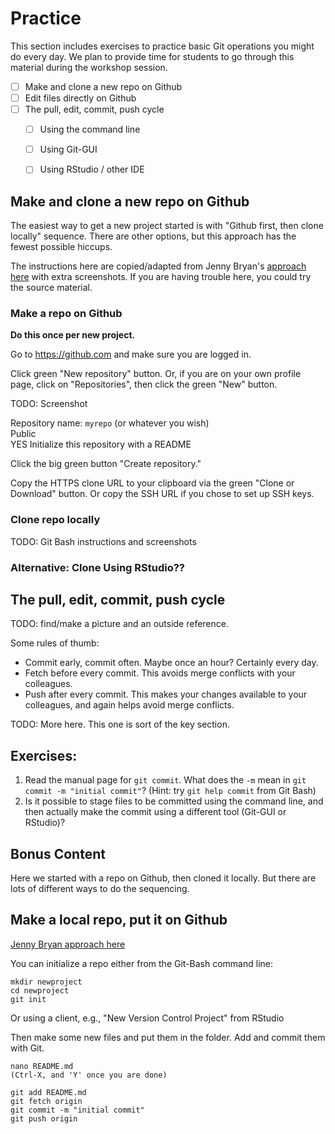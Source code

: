 # Practice

This section includes exercises to practice basic Git operations you might do every day. We plan to provide time for students to go through this material during the workshop session.

- [ ] Make and clone a new repo on Github
- [ ] Edit files directly on Github
- [ ] The pull, edit, commit, push cycle
  - [ ] Using the command line
  - [ ] Using Git-GUI
  - [ ] Using RStudio / other IDE




## Make and clone a new repo on Github

The easiest way to get a new project started is with "Github first, then clone locally" sequence. There are other options, but this approach has the fewest possible hiccups.

The instructions here are copied/adapted from Jenny Bryan's [approach here](http://happygitwithr.com/new-github-first.html) with extra screenshots. If you are having trouble here, you could try the source material.

### Make a repo on Github

**Do this once per new project.**

Go to <https://github.com> and make sure you are logged in.

Click green "New repository" button. Or, if you are on your own profile page, click on "Repositories", then click the green "New" button.

TODO: Screenshot

Repository name: `myrepo` (or whatever you wish)  
Public  
YES Initialize this repository with a README

Click the big green button "Create repository."

Copy the HTTPS clone URL to your clipboard via the green "Clone or Download" button. Or copy the SSH URL if you chose to set up SSH keys.

### Clone repo locally

TODO: Git Bash instructions and screenshots


### Alternative: Clone Using RStudio??



## The pull, edit, commit, push cycle

TODO: find/make a picture and an outside reference.

Some rules of thumb:

- Commit early, commit often. Maybe once an hour? Certainly every day.
- Fetch before every commit. This avoids merge conflicts with your colleagues.
- Push after every commit. This makes your changes available to your colleagues, and again helps avoid merge conflicts.

TODO: More here. This one is sort of the key section.


## Exercises:

1. Read the manual page for `git commit`. What does the `-m` mean in `git commit -m "initial commit"`? (Hint: try `git help commit` from Git Bash)
2. Is it possible to stage files to be committed using the command line, and then actually make the commit using a different tool (Git-GUI or RStudio)?


## Bonus Content

Here we started with a repo on Github, then cloned it locally. But there are lots of different ways to do the sequencing.

## Make a local repo, put it on Github

[Jenny Bryan approach here](http://happygitwithr.com/existing-github-last.html)

You can initialize a repo either from the Git-Bash command line:

    mkdir newproject
    cd newproject
    git init
    
Or using a client, e.g., "New Version Control Project" from RStudio

Then make some new files and put them in the folder. Add and commit them with Git.

    
    nano README.md
    (Ctrl-X, and 'Y' once you are done)
    
    git add README.md
    git fetch origin
    git commit -m "initial commit"
    git push origin
    


    